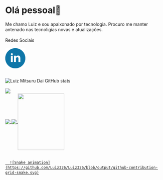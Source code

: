 # Olá pessoal👋
Me chamo Luiz e sou apaixonado por tecnologia.
Procuro me manter antenado nas tecnoligias novas e atualizações.
<br><br>
Redes Sociais
<br><br>
<a href="https://www.linkedin.com/in/luiz-mitsuru-dai-front-end/" target="_blank"><img align="center" src="linkedin_icon.svg" alt="Luiz Mitsuru Dai" height="64" width="64" /></a>
<br>
<br>

![Luiz Mitsuru Dai GitHub stats](https://github-readme-stats.vercel.app/api?username=Luiz326&show_icons=true&theme=merko)

<a href="https://github.com/Luiz326/github-readme-stats">
    <img align = "center" src = "https://github-readme-stats.vercel.app/api/top-langs/?username=Luiz326&layout=compact&theme=merko" />
</a>

<div>
  <a href="https://github.com/Luiz326">
  <img height="180em"   align="center" src="https://github-readme-stats.vercel.app/api?username=Luiz326&show_icons=true&theme=react&include_all_commits=true&count_private=true"/>
  <img height="180em"  align="center" src="https://github-readme-stats.vercel.app/api/top-langs/?username=LUIZ326&layout=compact&langs_count=7&theme=react" />

  <img align="center" width="148" height="180" src="https://media1.tenor.com/images/68e8337fb4eb7e40645d832c64762a8b/tenor.gif?itemid=19443613">
</div>
    
   
 <br>





<!--
**Luiz326/Luiz326** is a ✨ _special_ ✨ repository because its `README.md` (this file) appears on your GitHub profile.

Here are some ideas to get you started:

- 🔭 I’m currently working on ...
- 🌱 I’m currently learning ...
- 👯 I’m looking to collaborate on ...
- 🤔 I’m looking for help with ...
- 💬 Ask me about ...
- 📫 How to reach me: ...
- 😄 Pronouns: ...
- ⚡ Fun fact: ...
-->
      ![Snake animation](https://github.com/Luiz326/Luiz326/blob/output/github-contribution-grid-snake.svg)
